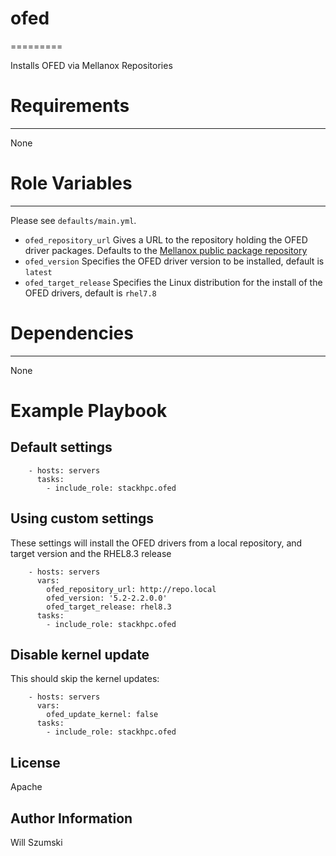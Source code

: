 # ofed
=========

Installs OFED via Mellanox Repositories

# Requirements
------------

None

# Role Variables
--------------

Please see `defaults/main.yml`.

* `ofed_repository_url` Gives a URL to the repository holding the OFED driver packages. Defaults to the [Mellanox public package repository](https://linux.mellanox.com/public/repo/mlnx_ofed)
* `ofed_version` Specifies the OFED driver version to be installed, default is `latest`
* `ofed_target_release` Specifies the Linux distribution for the install of the OFED drivers, default is `rhel7.8`
 
# Dependencies
------------

None

# Example Playbook

## Default settings

```
    - hosts: servers
      tasks:
        - include_role: stackhpc.ofed
```

## Using custom settings

These settings will install the OFED drivers from a local repository, and target version and the RHEL8.3 release

```
    - hosts: servers
      vars:
        ofed_repository_url: http://repo.local
        ofed_version: '5.2-2.2.0.0'
        ofed_target_release: rhel8.3
      tasks:
        - include_role: stackhpc.ofed
```

## Disable kernel update

This should skip the kernel updates:

```
    - hosts: servers
      vars:
        ofed_update_kernel: false
      tasks:
        - include_role: stackhpc.ofed
```

License
-------

Apache

Author Information
------------------

Will Szumski
